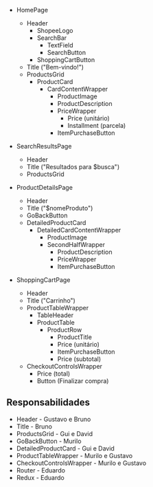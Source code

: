 + HomePage
  + Header
    + ShopeeLogo
    + SearchBar
      + TextField
      + SearchButton
    + ShoppingCartButton
  + Title ("Bem-vindo!")
  + ProductsGrid
    + ProductCard
      + CardContentWrapper
        + ProductImage
        + ProductDescription
        + PriceWrapper
        	+ Price (unitário)
        	+ Installment (parcela)
        + ItemPurchaseButton


+ SearchResultsPage
  + Header
  + Title ("Resultados para $busca")
  + ProductsGrid

+ ProductDetailsPage
  + Header
  + Title ("$nomeProduto")
  + GoBackButton
  + DetailedProductCard
    + DetailedCardContentWrapper
      + ProductImage
      + SecondHalfWrapper
        + ProductDescription
        + PriceWrapper
        + ItemPurchaseButton


+ ShoppingCartPage
  + Header
  + Title ("Carrinho")
  + ProductTableWrapper
    + TableHeader
    + ProductTable
      + ProductRow
        + ProductTitle
        + Price (unitário)
        + ItemPurchaseButton
        + Price (subtotal)
  + CheckoutControlsWrapper
    + Price (total)
    + Button (Finalizar compra)


## Responsabilidades
+ Header - Gustavo e Bruno
+ Title - Bruno
+ ProductsGrid - Gui e David
+ GoBackButton - Murilo
+ DetailedProductCard - Gui e David
+ ProductTableWrapper - Murilo e Gustavo
+ CheckoutControlsWrapper - Murilo e Gustavo
+ Router - Eduardo
+ Redux - Eduardo
